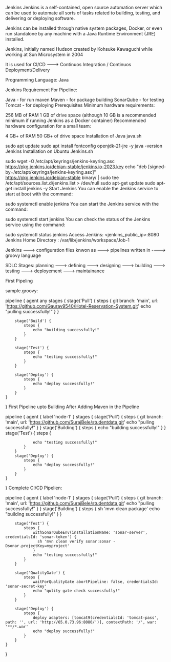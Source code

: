 Jenkins
Jenkins is a self-contained, open source automation server which can be used to automate all sorts of tasks related to building, testing, and delivering or deploying software.

Jenkins can be installed through native system packages, Docker, or even run standalone by any machine with a Java Runtime Environment (JRE) installed.

Jenkins, initially named Hudson created by Kohsuke Kawaguchi while working at Sun Microsystem in 2004

It is used for CI/CD ---> Continuos Integration / Continuos Deployment/Delivery

Programming Language: Java

Jenkins Requirement For Pipeline:

Java - for run maven
Maven - for package building
SonarQube - for testing
Tomcat - for deploying
Prerequisites
Minimum hardware requirements:

256 MB of RAM
1 GB of drive space (although 10 GB is a recommended minimum if running Jenkins as a Docker container)
Recommended hardware configuration for a small team:

4 GB+ of RAM
50 GB+ of drive space
Installation of Java
java.sh

sudo apt update
sudo apt install fontconfig openjdk-21-jre -y
java -version
Jenkins Installation on Ubuntu
Jenkins.sh

sudo wget -O /etc/apt/keyrings/jenkins-keyring.asc \
  https://pkg.jenkins.io/debian-stable/jenkins.io-2023.key
echo "deb [signed-by=/etc/apt/keyrings/jenkins-keyring.asc]" \
  https://pkg.jenkins.io/debian-stable binary/ | sudo tee \
  /etc/apt/sources.list.d/jenkins.list > /dev/null
sudo apt-get update
sudo apt-get install jenkins -y 
Start Jenkins
You can enable the Jenkins service to start at boot with the command:

sudo systemctl enable jenkins
You can start the Jenkins service with the command:

sudo systemctl start jenkins
You can check the status of the Jenkins service using the command:

sudo systemctl status jenkins
Access Jenkins:
<jenkins_public_ip>:8080
Jenkins Home Directory : /var/lib/jenkins/workspace/Job-1

Jenkins ---> configuration files knwon as ---> pipelines written in ----> groovy language

SDLC Stages: planning ---> defining ---> designing ---> building ---> testing ---> deployement ---> maintainance

First Pipeling

sample.groovy:

pipeline {
    agent any
    stages {
        stage('Pull') {
            steps {
                git branch: 'main', url: 'https://github.com/Gaurav9540/Hotel-Reservation-System.git'
                echo "pulling successfully!"
            }
        }

        stage('Build') {
            steps {
                echo "building successfully!"
            }
        }

        stage('Test') {
            steps {
                echo "testing successfully!"
            }
        }

        stage('Deploy') {
            steps {
                echo "deploy successfully!"
            }
        }
    }
}
First Pipeline upto Building After Adding Maven in the Pipeline

pipeline {
    agent {
        label 'node-1'
    }
    stages {
        stage('Pull') {
            steps {
                git branch: 'main', url: 'https://github.com/SurajBele/studentdata.git'
                echo "pulling successfully!"
            }
        }
        stage('Building') {
            steps {
                echo "building successfully!"
            }
        }
        stage('Test') {
            steps {

                echo "testing successfully!"
            }
        }
        stage('Deploy') {
            steps {
                echo "deploy successfully!"
            }
        }
    }
}
Complete CI/CD Pipelien:

pipeline {
    agent {
        label 'node-1'
    }
    stages {
        stage('Pull') {
            steps {
                git branch: 'main', url: 'https://github.com/SurajBele/studentdata.git'
                echo "pulling successfully!"
            }
        }
        stage('Building') {
            steps {
                sh 'mvn clean package'
                echo "building successfully!"
            }
        }

        stage('Test') {
            steps {
                withSonarQubeEnv(installationName: 'sonar-server', credentialsId: 'sonar-token') {
                  sh 'mvn clean verify sonar:sonar -Dsonar.projectKey=myproject'
                }
                echo "testing successfully!"
            }
        }

        stage('QualityGate') {
            steps {
                waitForQualityGate abortPipeline: false, credentialsId: 'sonar-secret-key'
                echo "qulity gate check successfully!"
            }
        }

        stage('Deploy') {
            steps {
                deploy adapters: [tomcat9(credentialsId: 'tomcat-pass', path: '', url: 'http://65.0.73.96:8080/')], contextPath: '/', war: '**/*.war'
                echo "deploy successfully!"
            }
        }
    }
}
 
